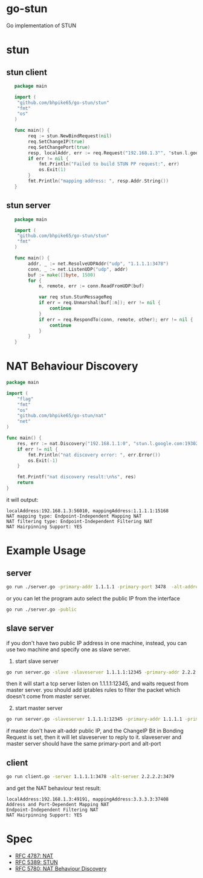 # go-stun

Go implementation of STUN

# stun

## stun client

```go
   package main

   import (
   	"github.com/bhpike65/go-stun/stun"
   	"fmt"
   	"os"
   )

   func main() {
        req := stun.NewBindRequest(nil)
        req.SetChangeIP(true)
        req.SetChangePort(true)
        resp, localAddr, err := req.Request("192.168.1.3"", "stun.l.google.com:19302")
        if err != nil {
            fmt.Println("Failed to build STUN PP request:", err)
            os.Exit(1)
        }
        fmt.Println("mapping address: ", resp.Addr.String())
   }
```

## stun server

```go
   package main

   import (
   	"github.com/bhpike65/go-stun/stun"
   	"fmt"
   )

   func main() {
        addr, _ := net.ResolveUDPAddr("udp", "1.1.1.1:3478")
        conn, _ := net.ListenUDP("udp", addr)
        buf := make([]byte, 1500)
        for {
            n, remote, err := conn.ReadFromUDP(buf)

            var req stun.StunMessageReq
            if err = req.Unmarshal(buf[:n]); err != nil {
                continue
            }
            if err = req.RespondTo(conn, remote, other); err != nil {
                continue
            }
        }
   }
```

# NAT Behaviour Discovery

```go
package main

import (
	"flag"
	"fmt"
	"os"
	"github.com/bhpike65/go-stun/nat"
	"net"
)

func main() {
	res, err := nat.Discovery("192.168.1.1:0", "stun.l.google.com:19302", "")
	if err != nil {
		fmt.Println("nat discovery error: ", err.Error())
		os.Exit(-1)
	}

	fmt.Printf("nat discovery result:\n%s", res)
	return
}
```

it will output:
```text
localAddress:192.168.1.3:56010, mappingAddress:1.1.1.1:15168
NAT mapping type: Endpoint-Independent Mapping NAT
NAT filtering type: Endpoint-Independent Filtering NAT
NAT Hairpinning Support: YES
```

# Example Usage

## server
```sh
go run ./server.go -primary-addr 1.1.1.1 -primary-port 3478  -alt-address 2.2.2.2 -alt-port 3479
```
or you can let the program auto select the public IP from the interface

```sh
go run ./server.go -public
```

## slave server
if you don't have two public IP address in one machine, instead, you can use two machine and specify one as slave server.

1. start slave server
```sh
go run server.go -slave -slaveserver 1.1.1.1:12345 -primary-addr 2.2.2.2 -primary-port 3478 -alt-port 3479
```
then it will start a tcp server listen on 1.1.1.1:12345, and waits request from master server.
you should add iptables rules to filter the packet which doesn't come from master server.


2. start master server
```sh
go run server.go -slaveserver 1.1.1.1:12345 -primary-addr 1.1.1.1 -primary-port 3478  -alt-port 3479
```
if master don't have alt-addr public IP,  and the ChangeIP Bit in Bonding Request is set, then it will let slaveserver to reply to it.
slaveserver and master server should have the same primary-port and alt-port

## client
```sh
go run client.go -server 1.1.1.1:3478 -alt-server 2.2.2.2:3479
```
and get the NAT behaviour test result:
```text
localAddress:192.168.1.3:49191, mappingAddress:3.3.3.3:37408
Address and Port-Dependent Mapping NAT
Endpoint-Independent Filtering NAT
NAT Hairpinning Support: YES
```

# Spec
- [RFC 4787: NAT](https://tools.ietf.org/html/rfc787)
- [RFC 5389: STUN](https://tools.ietf.org/html/rfc5389)
- [RFC 5780: NAT Behaviour Discovery](https://tools.ietf.org/html/rfc5780)
